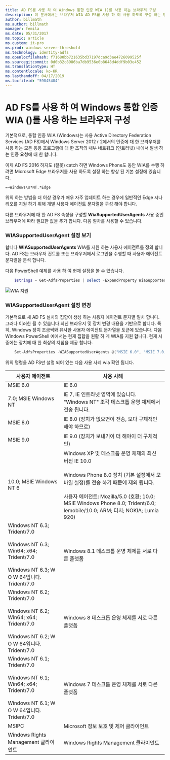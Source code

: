 ```yaml
---
title: AD FS를 사용 하 여 Windows 통합 인증 WIA ()를 사용 하는 브라우저 구성
description: 이 문서에서는 브라우저 WIA AD FS를 사용 하 여 사용 하도록 구성 하는 방법 설명
author: billmath
ms.author: billmath
manager: femila
ms.date: 05/31/2017
ms.topic: article
ms.custom: it-pro
ms.prod: windows-server-threshold
ms.technology: identity-adfs
ms.openlocfilehash: f71680bb721635bd37197dca9d3ae4726099525f
ms.sourcegitcommit: 0d0b32c8986ba7db9536e0b8648d4ddf9b03e452
ms.translationtype: HT
ms.contentlocale: ko-KR
ms.lasthandoff: 04/17/2019
ms.locfileid: "59845484"
---
```

# <a name="configure-browsers-to-use-windows-integrated-authentication-wia-with-ad-fs"></a>AD FS를 사용 하 여 Windows 통합 인증 WIA ()를 사용 하는 브라우저 구성

기본적으로, 통합 인증 WIA (Windows)는 사용 Active Directory Federation Services (AD FS)에서 Windows Server 2012 r 2에서의 인증에 대 한 브라우저를 사용 하는 모든 응용 프로그램에 대 한 조직의 내부 네트워크 (인트라넷) 내에서 발생 하는 인증 요청에 대 한 합니다.

이제 AD FS 2016 하지도 (잘못) catch 하면 Windows Phone도 동안 WIA를 수행 하려면 Microsoft Edge 브라우저를 사용 하도록 설정 하는 향상 된 기본 설정에 있습니다.

    =~Windows\s*NT.*Edge

위의 하는 방법을 더 이상 경우가 매우 자주 업데이트 하는 경우에 일반적인 Edge 시나리오를 지원 하기 위해 개별 사용자 에이전트 문자열을 구성 해야 합니다.

다른 브라우저에 대 한 AD FS 속성을 구성할 **WiaSupportedUserAgents** 사용 중인 브라우저에 따라 필요한 값을 추가 합니다.  다음 절차를 사용할 수 있습니다.



### <a name="view-wiasupporteduseragent-settings"></a>WIASupportedUserAgent 설정 보기
합니다 **WIASupportedUserAgents** WIA를 지원 하는 사용자 에이전트를 정의 합니다. AD FS는 브라우저 컨트롤 또는 브라우저에서 로그인을 수행할 때 사용자 에이전트 문자열을 분석 합니다.

다음 PowerShell 예제를 사용 하 여 현재 설정을 볼 수 있습니다.

```powershell
    $strings = Get-AdfsProperties | select -ExpandProperty WiaSupportedUserAgents
```

![WIA 지원](../operations/media/Configure-AD-FS-Browser-WIA/wiasupport.png)

### <a name="change-wiasupporteduseragent-settings"></a>WIASupportedUserAgent 설정 변경
기본적으로 새 AD FS 설치의 집합이 생성 하는 사용자 에이전트 문자열 일치 합니다. 그러나 이러한 될 수 있습니다 최신 브라우저 및 장치 변경 내용을 기반으로 합니다. 특히, Windows 장치 조금씩와 유사한 사용자 에이전트 문자열을 토큰에 있습니다. 다음 Windows PowerShell 예에서는 현재 집합을 원활 하 게 WIA를 지원 합니다. 현재 시중에는 장치에 대 한 최상의 지침을 제공 합니다.

```powershell
    Set-AdfsProperties -WIASupportedUserAgents @("MSIE 6.0", "MSIE 7.0; Windows NT", "MSIE 8.0", "MSIE 9.0", "MSIE 10.0; Windows NT 6", "Windows NT 6.3; Trident/7.0", "Windows NT 6.3; Win64; x64; Trident/7.0", "Windows NT 6.3; WOW64; Trident/7.0", "Windows NT 6.2; Trident/7.0", "Windows NT 6.2; Win64; x64; Trident/7.0", "Windows NT 6.2; WOW64; Trident/7.0", "Windows NT 6.1; Trident/7.0", "Windows NT 6.1; Win64; x64; Trident/7.0", "Windows NT 6.1; WOW64; Trident/7.0", "MSIPC", "Windows Rights Management Client")
```

위의 명령을 AD FS만 설명 되어 있는 다음 사용 사례 wia 확인 됩니다.

사용자 에이전트|사용 사례|
-----|-----|
MSIE 6.0|IE 6.0|
7.0; MSIE Windows NT|IE 7, IE 인트라넷 영역에 있습니다. "Windows NT" 조각 데스크톱 운영 체제에서 전송 됩니다.|
MSIE 8.0|IE 8.0 (장치가 없으면이 전송, 보다 구체적인 해야 하므로)|
MSIE 9.0|IE 9.0 (장치가 보내기이 더 해야이 더 구체적인)|
10.0; MSIE Windows NT 6|Windows XP 및 데스크톱 운영 체제의 최신 버전 IE 10.0</br></br>Windows Phone 8.0 장치 (기본 설정에서 모바일 설정)를 전송 하기 때문에 제외 됩니다.</br></br>사용자 에이전트: Mozilla/5.0 (호환; 10.0; MSIE Windows Phone 8.0; Trident/6.0; Iemobile/10.0; ARM; 터치; NOKIA; Lumia 920)|
Windows NT 6.3; Trident/7.0</br></br>Windows NT 6.3; Win64; x64; Trident/7.0</br></br>Windows NT 6.3; W O W 64입니다. Trident/7.0| Windows 8.1 데스크톱 운영 체제를 서로 다른 플랫폼|
Windows NT 6.2; Trident/7.0</br></br>Windows NT 6.2; Win64; x64; Trident/7.0</br></br>Windows NT 6.2; W O W 64입니다. Trident/7.0|Windows 8 데스크톱 운영 체제를 서로 다른 플랫폼|
Windows NT 6.1; Trident/7.0</br></br>Windows NT 6.1; Win64; x64; Trident/7.0</br></br>Windows NT 6.1; W O W 64입니다. Trident/7.0|Windows 7 데스크톱 운영 체제를 서로 다른 플랫폼|
MSIPC| Microsoft 정보 보호 및 제어 클라이언트|
Windows Rights Management 클라이언트|Windows Rights Management 클라이언트|
